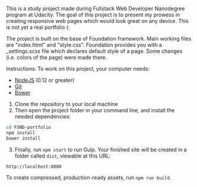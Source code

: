 This is a study project made during Fullstack Web Developer Nanodegree program at Udacity.
The goal of this project is to present my prowess in creating responsive web pages which would look great on any device.
This is not yet a real portfolio (:

The project is built on the base of Foundation framework. Main working files are "index.html" and "style.css". Foundation provides you with a _settings.scss file which declares default style of a page. Some changes (i.e. colors of the page) were made there.

Instructions:
To work on this project, your computer needs:

- [NodeJS](https://nodejs.org/en/) (0.12 or greater)
- [Git](https://git-scm.com/)
- [Bower](https://www.npmjs.com/package/bower)

1. Clone the repository to your local machine
2. Then open the project folder in your command line, and install the needed dependencies:

```bash
cd FSND-portfolio
npm install
bower install
```
3. Finally, run `npm start` to run Gulp. Your finished site will be created in a folder called `dist`, viewable at this URL:

```
http://localhost:8000
```
To create compressed, production-ready assets, run `npm run build`.
